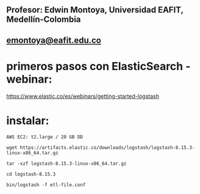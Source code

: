 ## Profesor: Edwin Montoya, Universidad EAFIT, Medellín-Colombia
## emontoya@eafit.edu.co

# primeros pasos con ElasticSearch - webinar:

https://www.elastic.co/es/webinars/getting-started-logstash

# instalar:

    AWS EC2: t2.large / 20 GB DD

    wget https://artifacts.elastic.co/downloads/logstash/logstash-8.15.3-linux-x86_64.tar.gz

    tar -xzf logstash-8.15.3-linux-x86_64.tar.gz

    cd logstash-8.15.3

    bin/logstash -f etl-file.conf